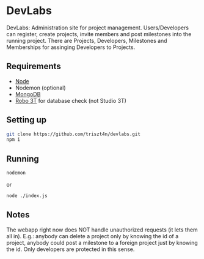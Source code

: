 # DevLabs
DevLabs: Administration site for project management. Users/Developers can register, create projects, invite members and post milestones into the running project. There are Projects, Developers, Milestones and Memberships for assinging Developers to Projects.

## Requirements
- [Node](https://nodejs.org/en/download/)
- Nodemon (optional)
- [MongoDB](https://www.mongodb.com/download-center/community)
- [Robo 3T](https://robomongo.org/download) for database check (not Studio 3T)

## Setting up
```bash
git clone https://github.com/triszt4n/devlabs.git
npm i
```

## Running
```bash
nodemon
```
or
```bash
node ./index.js
```

## Notes
The webapp right now does NOT handle unauthorized requests (it lets them all in).
E.g.: anybody can delete a project only by knowing the id of a project, anybody could post
a milestone to a foreign project just by knowing the id. Only developers are protected in this sense.